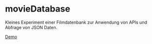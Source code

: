 # movieDatabase
Kleines Experiment einer Filmdatenbank zur Anwendung von APIs und Abfrage von JSON Daten.

<a href="http://moha.achernar.uberspace.de/projects/moviedb/index.html">Demo</a>
